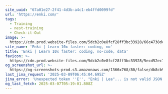 ```yaml
---
site_uuid: "67a01e27-2f41-4d3b-a4c1-eb4ffd0099fd"
url: 'https://enki.com/'
tags:
  - Training
  - nest-training
  - Check-it-Out
image: >-
  https://cdn.prod.website-files.com/5dcb2c0e8fcf28ff3bc33928/66c4738dc3de6308d4300123_open%20graph%20thumbnai.png
site_name: 'Enki | Learn 10x faster: coding, no'
title: 'Enki | Learn 10x faster: coding, no-code, data'
favicon: >-
  https://cdn.prod.website-files.com/5dcb2c0e8fcf28ff3bc33928/5ecd52ec143c3c6bedcb6b6b_favicon_enki.png
og_screenshot_url: >-
  https://og-screenshots-prod.s3.amazonaws.com/1366x768/80/false/db8cb96c962064c21a80d86a56c3eae1f874be4c97b9206138e3663c03b9f209.jpeg
last_jina_request: '2025-03-09T06:45:04.695Z'
jina_error: 'Unexpected token ''E'', "Enki | Lea"... is not valid JSON'
og_last_fetch: 2025-03-07T05:19:01.808Z
---
```


